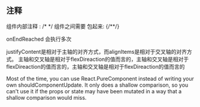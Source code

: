 ## 注释 
组件内部注释 : /*  */
组件之间需要 包起来: {/**/}  



onEndReached 会执行多次




justifyContent是相对于主轴的对齐方式，而alignItems是相对于交叉轴的对齐方式。
主轴和交叉轴是相对于flexDireaction的值而言的，主轴和交叉轴是相对于flexDireaction的值而言的，主轴和交叉轴是相对于flexDireaction的值而言的




Most of the time, you can use React.PureComponent instead of writing your own shouldComponentUpdate.
It only does a shallow comparison, so you can't use it if the props or state may have been mutated in a way that a shallow comparison would miss.